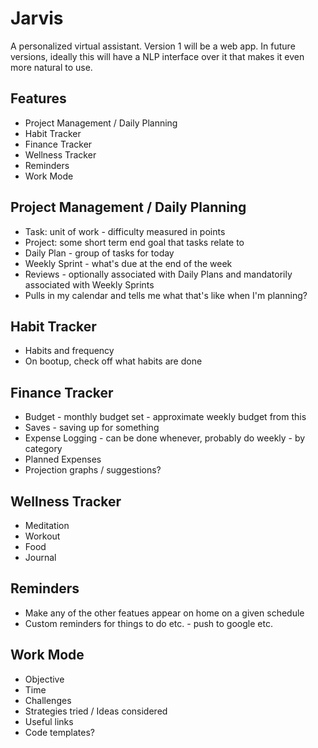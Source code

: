 # Jarvis
A personalized virtual assistant.
Version 1 will be a web app.
In future versions, ideally this will have a NLP interface over it that makes it even more natural to use.


## Features

- Project Management / Daily Planning
- Habit Tracker
- Finance Tracker
- Wellness Tracker
- Reminders
- Work Mode

## Project Management / Daily Planning

- Task: unit of work - difficulty measured in points
- Project: some short term end goal that tasks relate to
- Daily Plan - group of tasks for today
- Weekly Sprint - what's due at the end of the week
- Reviews - optionally associated with Daily Plans and mandatorily associated with Weekly Sprints
- Pulls in my calendar and tells me what that's like when I'm planning?

## Habit Tracker

- Habits and frequency
- On bootup, check off what habits are done

## Finance Tracker

- Budget - monthly budget set - approximate weekly budget from this
- Saves - saving up for something
- Expense Logging - can be done whenever, probably do weekly - by category
- Planned Expenses 
- Projection graphs / suggestions?

## Wellness Tracker

- Meditation
- Workout 
- Food
- Journal

## Reminders

- Make any of the other featues appear on home on a given schedule
- Custom reminders for things to do etc. - push to google etc.

## Work Mode

- Objective
- Time
- Challenges
- Strategies tried / Ideas considered
- Useful links
- Code templates?
